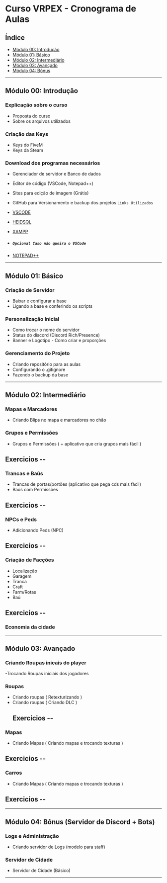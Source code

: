 # Curso VRPEX - Cronograma de Aulas

## Índice
- [Módulo 00: Introdução](#módulo-00-introdução)
- [Módulo 01: Básico](#módulo-01-básico)
- [Módulo 02: Intermediário](#módulo-02-intermediário)
- [Módulo 03: Avançado](#módulo-03-avançado)
- [Módulo 04: Bônus](#módulo-04-bônus)

---

## Módulo 00: Introdução

### Explicação sobre o curso
- Proposta do curso
- Sobre os arquivos utilizados

### Criação das Keys
- Keys do FiveM
- Keys da Steam

### Download dos programas necessários
- Gerenciador de servidor e Banco de dados
- Editor de código (VSCode, Notepad++)
- Sites para edição de imagem (Grátis)
- GitHub para Versionamento e backup dos projetos
`Links Utilizados`
- [VSCODE](https://code.visualstudio.com)
- [HEIDSQL](https://www.heidisql.com)
- [XAMPP](https://www.apachefriends.org/pt_br/index.html)

- ##### `Opcional Caso não queira o VSCode`
- [NOTEPAD++](https://notepad-plus-plus.org)

---

## Módulo 01: Básico

### Criação de Servidor
- Baixar e configurar a base
- Ligando a base e conferindo os scripts

### Personalização Inicial
- Como trocar o nome do servidor
- Status do discord (Discord Rich/Presence)
- Banner e Logotipo - Como criar e proporções

### Gerenciamento do Projeto
- Criando repositório para as aulas
- Configurando o .gitignore
- Fazendo o backup da base

---

## Módulo 02: Intermediário

### Mapas e Marcadores
- Criando Blips no mapa e marcadores no chão

### Grupos e Permissões
- Grupos e Permissões ( + aplicativo que cria grupos mais fácil )

## Exercicios --

### Trancas e Baús
- Trancas de portas/portões (aplicativo que pega cds mais fácil)
- Baús com Permissões
## Exercicios --

### NPCs e Peds
- Adicionando Peds (NPC)
## Exercicios --

### Criação de Facções
- Localização
- Garagem
- Tranca
- Craft
- Farm/Rotas
- Baú
  
## Exercicios --
  
### Economia da cidade

---

## Módulo 03: Avançado

### Criando Roupas inicais do player
-Trocando Roupas iniciais dos jogadores

### Roupas
- Criando roupas  ( Retexturizando )
- Criando roupas  ( Criando DLC )
  ## Exercicios --
### Mapas
- Criando Mapas ( Criando mapas e trocando texturas )
## Exercicios --
### Carros
- Criando Mapas ( Criando mapas e trocando texturas )
## Exercicios --
---

## Módulo 04: Bônus (Servidor de Discord + Bots)

### Logs e Administração
- Criando servidor de Logs (modelo para staff)

### Servidor de Cidade
- Servidor de Cidade (Básico)

---

